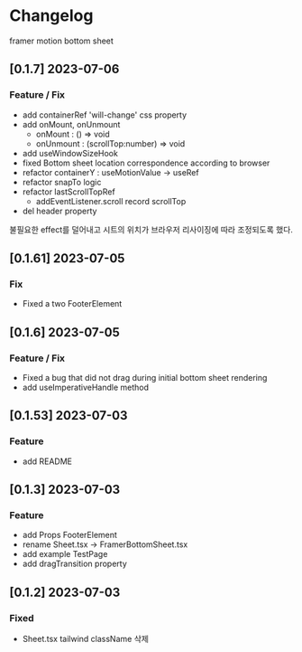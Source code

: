 # Changelog

framer motion bottom sheet

## [0.1.7] 2023-07-06

### Feature / Fix

- add containerRef 'will-change' css property
- add onMount, onUnmount
  - onMount : () => void
  - onUnmount : (scrollTop:number) => void
- add useWindowSizeHook
- fixed Bottom sheet location correspondence according to browser
- refactor containerY : useMotionValue -> useRef
- refactor snapTo logic
- refactor lastScrollTopRef
  - addEventListener.scroll record scrollTop
- del header property

불필요한 effect를 덜어내고
시트의 위치가 브라우저 리사이징에 따라 조정되도록 했다.

## [0.1.61] 2023-07-05

### Fix

- Fixed a two FooterElement

## [0.1.6] 2023-07-05

### Feature / Fix

- Fixed a bug that did not drag during initial bottom sheet rendering
- add useImperativeHandle method

## [0.1.53] 2023-07-03

### Feature

- add README

## [0.1.3] 2023-07-03

### Feature

- add Props FooterElement
- rename Sheet.tsx -> FramerBottomSheet.tsx
- add example TestPage
- add dragTransition property

## [0.1.2] 2023-07-03

### Fixed

- Sheet.tsx tailwind className 삭제
